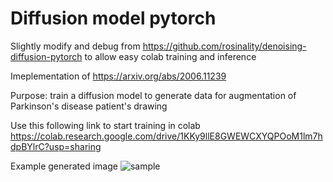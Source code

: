 # Diffusion model pytorch
Slightly modify and debug from https://github.com/rosinality/denoising-diffusion-pytorch to allow easy colab training and inference

Imeplementation of https://arxiv.org/abs/2006.11239

Purpose: train a diffusion model to generate data for augmentation of Parkinson's disease patient's drawing

Use this following link to start training in colab
https://colab.research.google.com/drive/1KKy9llE8GWEWCXYQPOoM1lm7hdpBYlrC?usp=sharing

Example generated image
![sample](https://user-images.githubusercontent.com/87956324/199604647-27c89939-ea13-4cf2-9a2c-452682b4e450.png)






